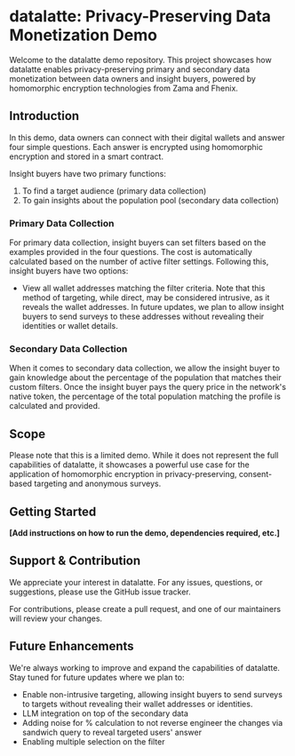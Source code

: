 # datalatte: Privacy-Preserving Data Monetization Demo

Welcome to the datalatte demo repository. This project showcases how datalatte enables privacy-preserving primary and secondary data monetization between data owners and insight buyers, powered by homomorphic encryption technologies from Zama and Fhenix.

## Introduction
In this demo, data owners can connect with their digital wallets and answer four simple questions. Each answer is encrypted using homomorphic encryption and stored in a smart contract.

Insight buyers have two primary functions: 

1. To find a target audience (primary data collection)
2. To gain insights about the population pool (secondary data collection)

### Primary Data Collection
For primary data collection, insight buyers can set filters based on the examples provided in the four questions. The cost is automatically calculated based on the number of active filter settings. Following this, insight buyers have two options:

- View all wallet addresses matching the filter criteria. Note that this method of targeting, while direct, may be considered intrusive, as it reveals the wallet addresses. In future updates, we plan to allow insight buyers to send surveys to these addresses without revealing their identities or wallet details.

### Secondary Data Collection
When it comes to secondary data collection, we allow the insight buyer to gain knowledge about the percentage of the population that matches their custom filters. Once the insight buyer pays the query price in the network's native token, the percentage of the total population matching the profile is calculated and provided.

## Scope
Please note that this is a limited demo. While it does not represent the full capabilities of datalatte, it showcases a powerful use case for the application of homomorphic encryption in privacy-preserving, consent-based targeting and anonymous surveys.

## Getting Started
**[Add instructions on how to run the demo, dependencies required, etc.]**

## Support & Contribution
We appreciate your interest in datalatte. For any issues, questions, or suggestions, please use the GitHub issue tracker.

For contributions, please create a pull request, and one of our maintainers will review your changes.

## Future Enhancements
We're always working to improve and expand the capabilities of datalatte. Stay tuned for future updates where we plan to:

- Enable non-intrusive targeting, allowing insight buyers to send surveys to targets without revealing their wallet addresses or identities.
- LLM integration on top of the secondary data 
- Adding noise for % calculation to not reverse engineer the changes via sandwich query to reveal targeted users' answer
- Enabling multiple selection on the filter
